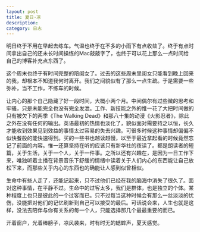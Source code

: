 ```yaml
---
layout: post
title: 夏日·凉
description:  
category: 日志
---
```


明日终于不用在早起去练车。气温也终于在不多的小雨下有点收敛了。终于有点时间拿出自己的还未长时间操练的Mac敲敲字了，也终于可以花上那么一点时间给自己的博客补充点东西了。

这个周末也终于有时间完整的陪闺女了。过去的这些周末里闺女只能看到晚上回来的我，却根本不知道我何时离开。我们之间貌似有了那么一点生疏。于是需要一些弥补，当不工作，不练车的时候。

让内心的那个自己隐藏了好一段时间，大概小两个月。中间偶尔有过些微的思考和牢骚，只是未能完全也没有完全发泄。工作、新技能之外的惟一花了大把时间做的只有被欠下的两季《The Walking Dead》和那八十集的动漫《火影忍者》，除此之外在没有任何的输出。英语最初的热情也淡化了，貌似面对需要持之以恒，长久才能收到效果见到效益的事情太过容易的失去兴趣。可很多时候这种事情却偏偏不似快餐般的能快速得到。买的一些书也越读越慢，以至于最近拿起看的时候竟然忘记了前面的内容。惟一还算坚持在听的应该只有新华社的夜读了。都是朗读者的短篇，关于生活，关于一个人，关于一件事。之所以还有兴趣在，是因为一日工作下来，唯独听着主播在背景音乐下舒缓的情绪中读着关于人们内心的东西能让自己放松下来，而那些关乎内心的东西也的确能让人感到似曾相似。

生命中有些人走了，还能记起来，只不过他们已经在我的脑海中消失了很久了。面对这种事情，在平静不过。生命中的过客太多，我们是群体，也是独立的个体。某种程度上也只是彼此的一个过客而已。只不过每当这种时候会有那么一丝淡淡的忧伤，没能把对他们的记忆刷新到自己可以接受的最后。可话说会来，人生也就是这样，没法去陪伴与你有关系的每一个人，只能选择那几个最最重要的而已。

开着窗户，光着棒膀子，凉风袭来，时有时无的蟋蟀声，夏天感觉。